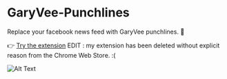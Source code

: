 # GaryVee-Punchlines
Replace your facebook news feed with GaryVee punchlines. 👊

👉 [Try the extension](https://chrome.google.com/webstore/detail/garyvee-punchlines/hfclipagpihpdedpfkcgonppecfocdhg)
EDIT : my extension has been deleted without explicit reason from the Chrome Web Store. :(

![Alt Text](https://i.imgur.com/vjFUGOX.gif)

